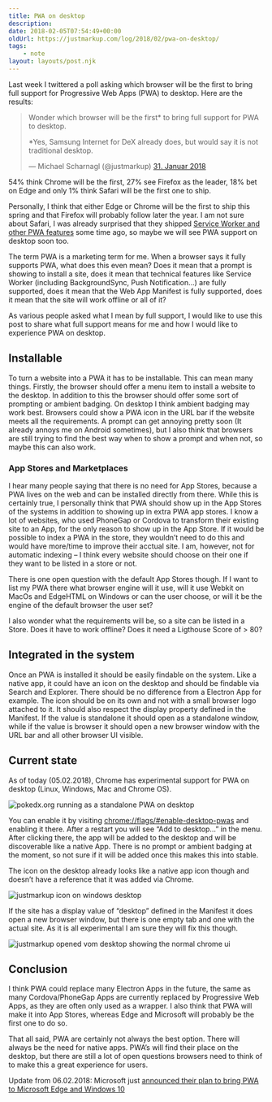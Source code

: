 ```yaml
---
title: PWA on desktop
description: 
date: 2018-02-05T07:54:49+00:00
oldUrl: https://justmarkup.com/log/2018/02/pwa-on-desktop/
tags:
    - note
layout: layouts/post.njk
---
```


Last week I twittered a poll asking which browser will be the first to bring full support for Progressive Web Apps (PWA) to desktop. Here are the results:

> Wonder which browser will be the first\* to bring full support for PWA to desktop.
> 
> \*Yes, Samsung Internet for DeX already does, but would say it is not traditional desktop.
> 
> — Michael Scharnagl (@justmarkup) [31\. Januar 2018](https://twitter.com/justmarkup/status/958628132663300097?ref_src=twsrc%5Etfw)

54% think Chrome will be the first, 27% see Firefox as the leader, 18% bet on Edge and only 1% think Safari will be the first one to ship.

Personally, I think that either Edge or Chrome will be the first to ship this spring and that Firefox will probably follow later the year. I am not sure about Safari, I was already surprised that they shipped [Service Worker and other PWA features](https://medium.com/@firt/pwas-are-coming-to-ios-11-3-cupertino-we-have-a-problem-2ff49fd7d6ea) some time ago, so maybe we will see PWA support on desktop soon too.

The term PWA is a marketing term for me. When a browser says it fully supports PWA, what does this even mean? Does it mean that a prompt is showing to install a site, does it mean that technical features like Service Worker (including BackgroundSync, Push Notification…) are fully supported, does it mean that the Web App Manifest is fully supported, does it mean that the site will work offline or all of it?

As various people asked what I mean by full support, I would like to use this post to share what full support means for me and how I would like to experience PWA on desktop.

Installable
-----------

To turn a website into a PWA it has to be installable. This can mean many things. Firstly, the browser should offer a menu item to install a website to the desktop. In addition to this the browser should offer some sort of prompting or ambient badging. On desktop I think ambient badging may work best. Browsers could show a PWA icon in the URL bar if the website meets all the requirements. A prompt can get annoying pretty soon (It already annoys me on Android sometimes), but I also think that browsers are still trying to find the best way when to show a prompt and when not, so maybe this can also work.

### App Stores and Marketplaces

I hear many people saying that there is no need for App Stores, because a PWA lives on the web and can be installed directly from there. While this is certainly true, I personally think that PWA should show up in the App Stores of the systems in addition to showing up in extra PWA app stores. I know a lot of websites, who used PhoneGap or Cordova to transform their existing site to an App, for the only reason to show up in the App Store. If it would be possible to index a PWA in the store, they wouldn’t need to do this and would have more/time to improve their acctual site. I am, however, not for automatic indexing – I think every website should choose on their one if they want to be listed in a store or not.

There is one open question with the default App Stores though. If I want to list my PWA there what browser engine will it use, will it use Webkit on MacOs and EdgeHTML on Windows or can the user choose, or will it be the engine of the default browser the user set?

I also wonder what the requirements will be, so a site can be listed in a Store. Does it have to work offline? Does it need a Ligthouse Score of > 80?

Integrated in the system
------------------------

Once an PWA is installed it should be easily findable on the system. Like a native app, it could have an icon on the desktop and should be findable via Search and Explorer. There should be no difference from a Electron App for example. The icon should be on its own and not with a small browser logo attached to it. It should also respect the display property defined in the Manifest. If the value is standalone it should open as a standalone window, while if the value is browser it should open a new browser window with the URL bar and all other browser UI visible.

Current state
-------------

As of today (05.02.2018), Chrome has experimental support for PWA on desktop (Linux, Windows, Mac and Chrome OS).

![pokedx.org running as a standalone PWA on desktop](https://justmarkup.com/log/wp-content/uploads/2018/02/Screenshot_111.png)

You can enable it by visiting [chrome://flags/#enable-desktop-pwas](chrome://flags/#enable-desktop-pwas) and enabling it there. After a restart you will see “Add to desktop…” in the menu. After clicking there, the app will be added to the desktop and will be discoverable like a native App. There is no prompt or ambient badging at the moment, so not sure if it will be added once this makes this into stable.

The icon on the desktop already looks like a native app icon though and doesn’t have a reference that it was added via Chrome.

![justmarkup icon on windows desktop](https://justmarkup.com/log/wp-content/uploads/2018/02/Screenshot_asdhas.png)

If the site has a display value of “desktop” defined in the Manifest it does open a new browser window, but there is one empty tab and one with the actual site. As it is all experimental I am sure they will fix this though.

![justmarkup opened vom desktop showing the normal chrome ui](https://justmarkup.com/log/wp-content/uploads/2018/02/Screenshot_11.png)

Conclusion
----------

I think PWA could replace many Electron Apps in the future, the same as many Cordova/PhoneGap Apps are currently replaced by Progressive Web Apps, as they are often only used as a wrapper. I also think that PWA will make it into App Stores, whereas Edge and Microsoft will probably be the first one to do so.

That all said, PWA are certainly not always the best option. There will always be the need for native apps. PWA’s will find their place on the desktop, but there are still a lot of open questions browsers need to think of to make this a great experience for users.

Update from 06.02.2018: Microsoft just [announced their plan to bring PWA to Microsoft Edge and Windows 10](https://blogs.windows.com/msedgedev/2018/02/06/welcoming-progressive-web-apps-edge-windows-10/)